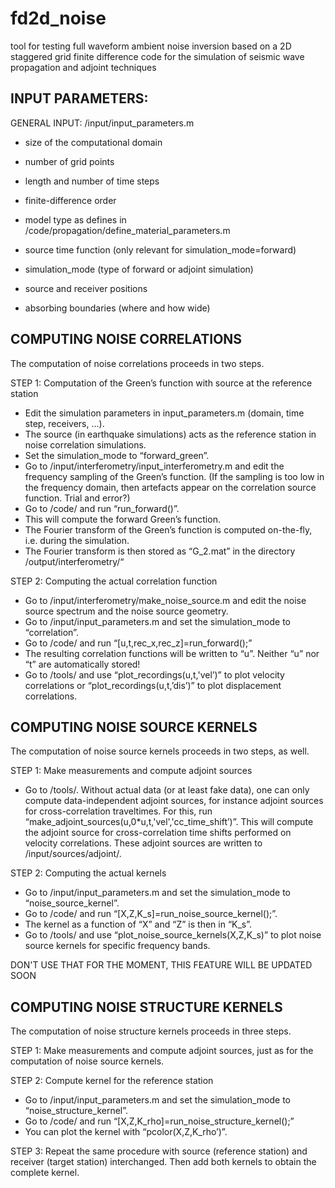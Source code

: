 # fd2d_noise
tool for testing full waveform ambient noise inversion based on a 2D staggered grid finite difference code for the simulation of seismic wave propagation and adjoint techniques



INPUT PARAMETERS:
----------------------------------------------------------------------------------

GENERAL INPUT: /input/input_parameters.m

* size of the computational domain
* number of grid points
* length and number of time steps
* finite-difference order

* model type as defines in /code/propagation/define_material_parameters.m

* source time function (only relevant for simulation_mode=forward)

* simulation_mode (type of forward or adjoint simulation)

* source and receiver positions

* absorbing boundaries (where and how wide)


COMPUTING NOISE CORRELATIONS
-----------------------------------------------------

The computation of noise correlations proceeds in two steps.

STEP 1: Computation of the Green’s function with source at the reference station
* Edit the simulation parameters in input_parameters.m (domain, time step, receivers, …).
* The source (in earthquake simulations) acts as the reference station in noise correlation simulations.
* Set the simulation_mode to “forward_green”.
* Go to /input/interferometry/input_interferometry.m and edit the frequency sampling of the Green’s function. 
(If the sampling is too low in the frequency domain, then artefacts appear on the correlation source function. Trial and error?)
* Go to /code/ and run “run_forward()”.
* This will compute the forward Green’s function.
* The Fourier transform of the Green’s function is computed on-the-fly, i.e. during the simulation.
* The Fourier transform is then stored as “G_2.mat” in the directory /output/interferometry/“

STEP 2: Computing the actual correlation function
* Go to /input/interferometry/make_noise_source.m and edit the noise source spectrum and the noise source geometry.
* Go to /input/input_parameters.m and set the simulation_mode to “correlation”.
* Go to /code/ and run “[u,t,rec_x,rec_z]=run_forward();” 
* The resulting correlation functions will be written to “u”. Neither “u” nor “t” are automatically stored!
* Go to /tools/ and use “plot_recordings(u,t,'vel’)” to plot velocity correlations or “plot_recordings(u,t,’dis’)” to plot displacement correlations.


COMPUTING NOISE SOURCE KERNELS
---------------------------------------------------------

The computation of noise source kernels proceeds in two steps, as well.

STEP 1: Make measurements and compute adjoint sources
* Go to /tools/. Without actual data (or at least fake data), one can only compute data-independent adjoint sources, for instance adjoint sources for cross-correlation traveltimes. For this, run “make_adjoint_sources(u,0*u,t,'vel','cc_time_shift’)”. This will compute the adjoint source for cross-correlation time shifts performed on velocity correlations. These adjoint sources are written to /input/sources/adjoint/.

STEP 2: Computing the actual kernels
* Go to /input/input_parameters.m and set the simulation_mode to “noise_source_kernel”.
* Go to /code/ and run “[X,Z,K_s]=run_noise_source_kernel();”.
* The kernel as a function of “X” and “Z” is then in “K_s”.
* Go to /tools/ and use “plot_noise_source_kernels(X,Z,K_s)” to plot noise source kernels for specific frequency bands.




DON'T USE THAT FOR THE MOMENT, THIS FEATURE WILL BE UPDATED SOON

COMPUTING NOISE STRUCTURE KERNELS
---------------------------------------------------------------

The computation of noise structure kernels proceeds in three steps.

STEP 1: Make measurements and compute adjoint sources, just as for the computation of noise source kernels.

STEP 2: Compute kernel for the reference station
* Go to /input/input_parameters.m and set the simulation_mode to “noise_structure_kernel”.
* Go to /code/ and run “[X,Z,K_rho]=run_noise_structure_kernel();”
* You can plot the kernel with “pcolor(X,Z,K_rho’)”.

STEP 3: Repeat the same procedure with source (reference station) and receiver (target station) interchanged. Then add both kernels to obtain the complete kernel.
